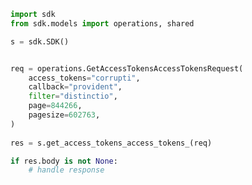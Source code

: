 <!-- Start SDK Example Usage -->
```python
import sdk
from sdk.models import operations, shared

s = sdk.SDK()


req = operations.GetAccessTokensAccessTokensRequest(
    access_tokens="corrupti",
    callback="provident",
    filter="distinctio",
    page=844266,
    pagesize=602763,
)
    
res = s.get_access_tokens_access_tokens_(req)

if res.body is not None:
    # handle response
```
<!-- End SDK Example Usage -->